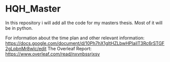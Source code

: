 # HQH_Master
In this repository i will add all the code for my masters thesis. Most of it will be in python. 

For information about the time plan and other relevant information: https://docs.google.com/document/d/10Ph7hX1gltHZLbwHPIailT3Rc6rSTGF2gLpbnMr8wlc/edit
The Overleaf Report: https://www.overleaf.com/read/nxvnbssrjxsy
